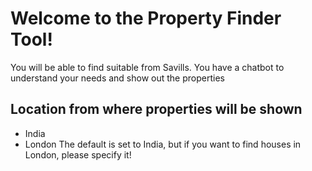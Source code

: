 # Welcome to the Property Finder Tool! 
You will be able to find suitable from Savills.
You have a chatbot to understand your needs and show out the properties

## Location from where properties will be shown
- India
- London
The default is set to India, but if you want to find houses in London, please specify it!
